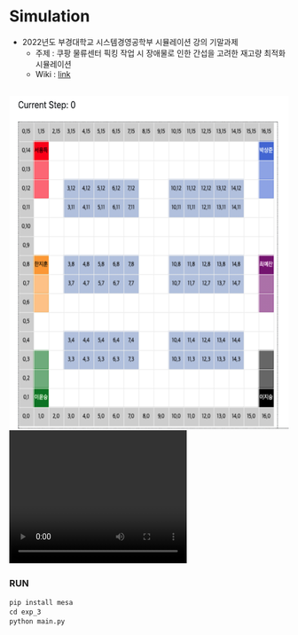 # Simulation
- 2022년도 부경대학교 시스템경영공학부 시뮬레이션 강의 기말과제
    - 주제 : 쿠팡 물류센터 픽킹 작업 시 장애물로 인한 간섭을 고려한 재고량 최적화 시뮬레이션
    - Wiki : [link](https://www.notion.so/05cd364718204bb4ae5877014f214298)
<br>

<img src="./CoupangSimulation.png" height="600" width="600">


<video width="320" height="240" controls>
  <source src="./video.mov" type="video/mov">
</video>

### RUN
```python
pip install mesa
cd exp_3
python main.py
```